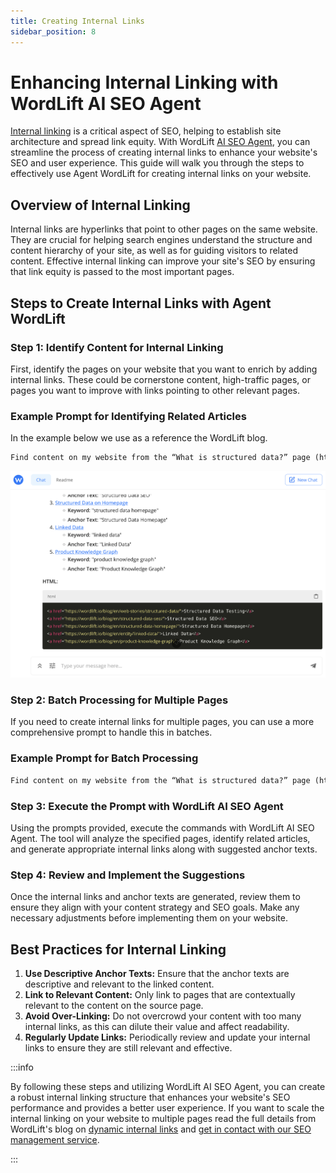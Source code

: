 ```yaml
---
title: Creating Internal Links
sidebar_position: 8
---
```


# Enhancing Internal Linking with WordLift AI SEO Agent

[Internal linking](https://wordlift.io/blog/en/dynamic-internal-links-in-seo/) is a critical aspect of SEO, helping to establish site architecture and spread link equity. With WordLift [AI SEO Agent](https://wordlift.io/ai-seo-agent/), you can streamline the process of creating internal links to enhance your website's SEO and user experience. This guide will walk you through the steps to effectively use Agent WordLift for creating internal links on your website.

## Overview of Internal Linking

Internal links are hyperlinks that point to other pages on the same website. They are crucial for helping search engines understand the structure and content hierarchy of your site, as well as for guiding visitors to related content. Effective internal linking can improve your site's SEO by ensuring that link equity is passed to the most important pages.

## Steps to Create Internal Links with Agent WordLift

### Step 1: Identify Content for Internal Linking

First, identify the pages on your website that you want to enrich by adding internal links. These could be cornerstone content, high-traffic pages, or pages you want to improve with links pointing to other relevant pages.

### Example Prompt for Identifying Related Articles

In the example below we use as a reference the WordLift blog.

```md className=send-to-agent
Find content on my website from the “What is structured data?” page (https://wordlift.io/blog/en/entity/structured-data/). Analyze the text to identify up to 5 related articles. For each article, determine a relevant keyword, generate keyword suggestions for each keyword, and create an anchor text of no more than 30 characters. Finally, compile the HTML for all 5 links with their respective anchor texts.
```

![image](../images/agent-wordlift-internal-links_01.png)

### Step 2: Batch Processing for Multiple Pages

If you need to create internal links for multiple pages, you can use a more comprehensive prompt to handle this in batches.

### Example Prompt for Batch Processing

```md className=send-to-agent
Find content on my website from the “What is structured data?” page (https://wordlift.io/blog/en/entity/structured-data/). Analyze the text to identify up to 5 related articles. For each article, determine a relevant keyword, generate keyword suggestions for each keyword, and create an anchor text of no more than 30 characters. Finally, compile the HTML for all 5 links with their respective anchor texts. Do the same work also for the pages: "The GS1 Digital Link explained for SEO Jedis (and their clients)" (https://wordlift.io/blog/en/gs1-digital-link-seo/), "Dynamic Internal Links in SEO: Your Superhero in the Generative AI Era" (https://wordlift.io/blog/en/dynamic-internal-links-in-seo/), "Understanding LLM Optimization: Ethical AI and Protecting Your Content" (https://wordlift.io/blog/en/understanding-llm-optimization/) and "From Harold Cohen to Modern AI: The Power of Symbolic Reasoning" (https://wordlift.io/blog/en/the-power-of-symbolic-reasoning/). Remember the following rules: never link to the homepage of the blog (https://wordlift.io/blog/en/) choose carefully the anchor based on the content relevancy and keyword opportunity analysis.
```

### Step 3: Execute the Prompt with WordLift AI SEO Agent

Using the prompts provided, execute the commands with WordLift AI SEO Agent. The tool will analyze the specified pages, identify related articles, and generate appropriate internal links along with suggested anchor texts.

### Step 4: Review and Implement the Suggestions

Once the internal links and anchor texts are generated, review them to ensure they align with your content strategy and SEO goals. Make any necessary adjustments before implementing them on your website.

## Best Practices for Internal Linking

1. **Use Descriptive Anchor Texts:** Ensure that the anchor texts are descriptive and relevant to the linked content.
2. **Link to Relevant Content:** Only link to pages that are contextually relevant to the content on the source page.
3. **Avoid Over-Linking:** Do not overcrowd your content with too many internal links, as this can dilute their value and affect readability.
4. **Regularly Update Links:** Periodically review and update your internal links to ensure they are still relevant and effective.

:::info

By following these steps and utilizing WordLift AI SEO Agent, you can create a robust internal linking structure that enhances your website's SEO performance and provides a better user experience. If you want to scale the internal linking on your website to multiple pages read the full details from WordLift's blog on [dynamic internal links](https://wordlift.io/blog/en/dynamic-internal-links-in-seo/) and [get in contact with our SEO management service](https://wordlift.io/seo-management-service/).

:::
